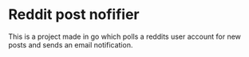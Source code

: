 # Reddit post nofifier

This is a project made in go which polls a reddits user account for new posts and sends an email notification.
